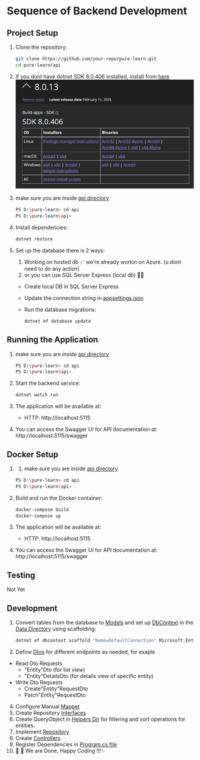 # Sequence of Backend Development

## Project Setup

1. Clone the repository:

    ```sh
    git clone https://github.com/your-repo/pure-learn.git
    cd pure-learn/api
    ```

2. If you dont have dotnet SDK 8.0.406 installed, install from [here](https://dotnet.microsoft.com/en-us/download/dotnet/8.0)
   ![alt text](image.png)

3. make sure you are inside [api directory](.) 
    ```sh
    PS D:\pure-learn> cd api
    PS D:\pure-learn\api> 
    ```
4. Install dependencies:

    ```sh
    dotnet restore
    ```

5. Set up the database there is 2 ways:
   1. Working on hosted db ✅ 
   we're already workin on Azure. (u dont need to do any action)
   2. or you can use SQL Server Express (local db) 🚀🔥
    - Create local DB in SQL Server Express
    - Update the connection string in [appsettings.json](appsettings.json) 
    - Run the database migrations:

        ```sh
        dotnet ef database update
        ```

## Running the Application

1. make sure you are inside [api directory](.) 
    ```sh
    PS D:\pure-learn> cd api
    PS D:\pure-learn\api> 
    ```
2. Start the backend service:

    ```sh
    dotnet watch run
    ```

3. The application will be available at:
    - HTTP: http://localhost:5115

4. You can access the Swagger UI for API documentation at: http://localhost:5115/swagger


## Docker Setup

1. 1. make sure you are inside [api directory](.) 
    ```sh
    PS D:\pure-learn> cd api
    PS D:\pure-learn\api> 
    ```
2. Build and run the Docker container:
  
    ```sh
    docker-compose build
    docker-compose up 
    ```

3. The application will be available at:
    - HTTP: http://localhost:5115

4. You can access the Swagger UI for API documentation at: http://localhost:5115/swagger
   
## Testing

Not Yet

## Development
1. Convert tables from the database to [Models](Models) and set up [DbContext](Data/PureLearnDbContext.cs) in the [Data Directory](Data) using scaffolding:

    ```sh
    dotnet ef dbcontext scaffold "Name=DefaultConnection" Microsoft.EntityFrameworkCore.SqlServer -o Models
    ```
3. Define [Dtos](Dtos) for different endpoints as needed, for exaple
 - Read Dto Requests
   - "Entity"Dto (for list view)
   - "Entity"DetailsDto (for details view of specific entity)
 - Write Dto Requests
   - Create"Entity"RequestDto
   - Patch"Entity"RequestDto
4. Configure Manual  [Mapper](Mapper)
5. Create Repository [Interfaces](Interfaces)
6. Create QueryObject in [Helpers Dir](Helpers) for filtering and sort operations for entities.
7. Implement [Repository](Repos)
8. Create [Controllers](Controllers)
9.  Register Dependencies in [Program.cs file](Program.cs)
10.   🎉 🚀 We are Done, Happy Coding !!!✨
